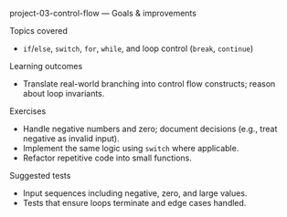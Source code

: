 
project-03-control-flow — Goals & improvements

Topics covered
- `if`/`else`, `switch`, `for`, `while`, and loop control (`break`, `continue`)

Learning outcomes
- Translate real-world branching into control flow constructs; reason about loop invariants.

Exercises
- Handle negative numbers and zero; document decisions (e.g., treat negative as invalid input).
- Implement the same logic using `switch` where applicable.
- Refactor repetitive code into small functions.

Suggested tests
- Input sequences including negative, zero, and large values.
- Tests that ensure loops terminate and edge cases handled.

